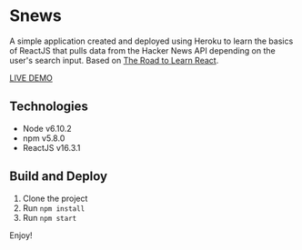 # Snews
A simple application created and deployed using Heroku to learn the basics of ReactJS that pulls data from the Hacker News API depending on the user's search input. Based on [The Road to Learn React](https://roadtoreact.com/). 

[LIVE DEMO](https://infinite-oasis-54383.herokuapp.com/)

## Technologies
- Node v6.10.2
- npm v5.8.0
- ReactJS v16.3.1

## Build and Deploy
1. Clone the project
2. Run `npm install`
3. Run `npm start`

Enjoy!
